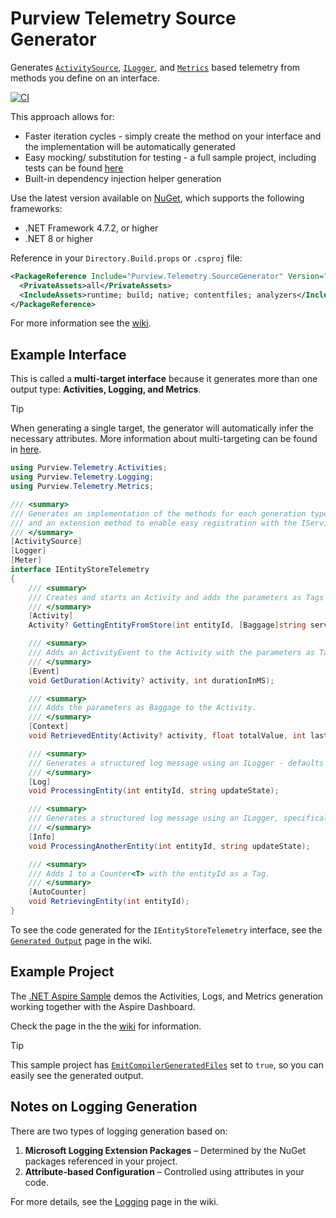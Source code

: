 # Purview Telemetry Source Generator

Generates [`ActivitySource`](https://learn.microsoft.com/en-us/dotnet/api/system.diagnostics.activitysource), [`ILogger`](https://learn.microsoft.com/en-us/dotnet/api/microsoft.extensions.logging.ilogger), and [`Metrics`](https://learn.microsoft.com/en-us/dotnet/api/system.diagnostics.metrics) based telemetry from methods you define on an interface.

[![CI](https://github.com/kjldev/purview-telemetry-sourcegenerator/actions/workflows/ci.yml/badge.svg)](https://github.com/kjldev/purview-telemetry-sourcegenerator/actions/workflows/ci.yml)

This approach allows for:

- Faster iteration cycles - simply create the method on your interface and the implementation will be automatically generated
- Easy mocking/ substitution for testing - a full sample project, including tests can be found [here](https://github.com/kjldev/purview-telemetry-sourcegenerator/tree/main/samples/SampleApp)
- Built-in dependency injection helper generation

Use the latest version available on [NuGet](https://www.nuget.org/packages/Purview.Telemetry.SourceGenerator/), which supports the following frameworks:

- .NET Framework 4.7.2, or higher
- .NET 8 or higher

Reference in your `Directory.Build.props` or `.csproj` file:

```xml
<PackageReference Include="Purview.Telemetry.SourceGenerator" Version="3.0.0">
  <PrivateAssets>all</PrivateAssets>
  <IncludeAssets>runtime; build; native; contentfiles; analyzers</IncludeAssets>
</PackageReference>
```

For more information see the [wiki](https://github.com/kjldev/purview-telemetry-sourcegenerator/wiki).

## Example Interface

This is called a **multi-target interface** because it generates more than one output type: **Activities, Logging, and Metrics**.

> [!TIP]
> When generating a single target, the generator will automatically infer the necessary attributes. More information about multi-targeting can be found in [here](https://github.com/kjldev/purview-telemetry-sourcegenerator/wiki/Multi-Targeting).

```csharp
using Purview.Telemetry.Activities;
using Purview.Telemetry.Logging;
using Purview.Telemetry.Metrics;

/// <summary>
/// Generates an implementation of the methods for each generation type (Activity, Logging, or Metrics)
/// and an extension method to enable easy registration with the IServiceCollection.
/// </summary>
[ActivitySource]
[Logger]
[Meter]
interface IEntityStoreTelemetry
{
    /// <summary>
    /// Creates and starts an Activity and adds the parameters as Tags and Baggage.
    /// </summary>
    [Activity]
    Activity? GettingEntityFromStore(int entityId, [Baggage]string serviceUrl);

    /// <summary>
    /// Adds an ActivityEvent to the Activity with the parameters as Tags.
    /// </summary>
    [Event]
    void GetDuration(Activity? activity, int durationInMS);

    /// <summary>
    /// Adds the parameters as Baggage to the Activity.
    /// </summary>
    [Context]
    void RetrievedEntity(Activity? activity, float totalValue, int lastUpdatedByUserId);

    /// <summary>
    /// Generates a structured log message using an ILogger - defaults to Informational.
    /// </summary>
    [Log]
    void ProcessingEntity(int entityId, string updateState);

    /// <summary>
    /// Generates a structured log message using an ILogger, specifically defined as Informational.
    /// </summary>
    [Info]
    void ProcessingAnotherEntity(int entityId, string updateState);

    /// <summary>
    /// Adds 1 to a Counter<T> with the entityId as a Tag.
    /// </summary>
    [AutoCounter]
    void RetrievingEntity(int entityId);
}
```

To see the code generated for the `IEntityStoreTelemetry` interface, see the [`Generated Output`](https://github.com/kjldev/purview-telemetry-sourcegenerator/wiki/Generated-Output) page in the wiki.

## Example Project

The [.NET Aspire Sample](https://github.com/kjldev/purview-telemetry-sourcegenerator/tree/main/samples/SampleApp) demos the Activities, Logs, and Metrics generation working together with the Aspire Dashboard.

Check the page in the the [wiki](https://github.com/kjldev/purview-telemetry-sourcegenerator/wiki/Sample-Application) for information.

> [!TIP]
> This sample project has [`EmitCompilerGeneratedFiles`](https://learn.microsoft.com/en-us/dotnet/core/extensions/configuration-generator#enable-the-configuration-source-generator) set to `true`, so you can easily see the generated output.

## Notes on Logging Generation

There are two types of logging generation based on:

1. **Microsoft Logging Extension Packages** – Determined by the NuGet packages referenced in your project.
2. **Attribute-based Configuration** – Controlled using attributes in your code.

For more details, see the [Logging](https://github.com/kjldev/purview-telemetry-sourcegenerator/wiki/Logging) page in the wiki.  
